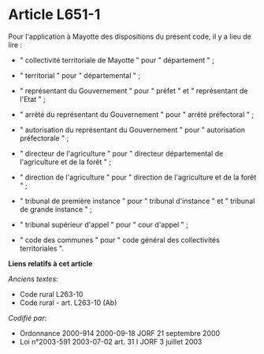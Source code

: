 # Article L651-1

Pour l'application à Mayotte des dispositions du présent code, il y a lieu de lire :

- " collectivité territoriale de Mayotte " pour " département " ;

- " territorial " pour " départemental " ;

- " représentant du Gouvernement " pour " préfet " et " représentant de l'Etat " ;

- " arrêté du représentant du Gouvernement " pour " arrêté préfectoral " ;

- " autorisation du représentant du Gouvernement " pour " autorisation préfectorale " ;

- " directeur de l'agriculture " pour " directeur départemental de l'agriculture et de la forêt " ;

- " direction de l'agriculture " pour " direction de l'agriculture et de la forêt " ;

- " tribunal de première instance " pour " tribunal d'instance " et " tribunal de grande instance " ;

- " tribunal supérieur d'appel " pour " cour d'appel " ;

- " code des communes " pour " code général des collectivités territoriales ".

**Liens relatifs à cet article**

_Anciens textes_:

  - Code rural L263-10
  - Code rural - art. L263-10 (Ab)

_Codifié par_:

  - Ordonnance 2000-914 2000-09-18 JORF 21 septembre 2000
  - Loi n°2003-591 2003-07-02 art. 31 I JORF 3 juillet 2003
